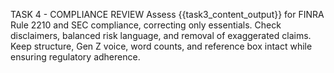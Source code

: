 TASK 4 - COMPLIANCE REVIEW
Assess {{task3_content_output}} for FINRA Rule 2210 and SEC compliance, correcting only essentials.
Check disclaimers, balanced risk language, and removal of exaggerated claims.
Keep structure, Gen Z voice, word counts, and reference box intact while ensuring regulatory adherence.
